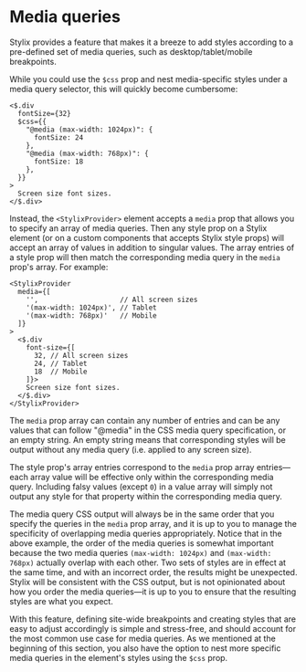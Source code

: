 # Media queries

Stylix provides a feature that makes it a breeze to add styles according to a pre-defined set of media queries, such as desktop/tablet/mobile breakpoints.

While you could use the `$css` prop and nest media-specific styles under a media query selector, this will quickly become cumbersome:

```tsx-render
<$.div
  fontSize={32}
  $css={{
    "@media (max-width: 1024px)": {
      fontSize: 24
    },
    "@media (max-width: 768px)": {
      fontSize: 18
    },
  }}
>
  Screen size font sizes.
</$.div>
```

Instead, the `<StylixProvider>` element accepts a `media` prop that allows you to specify an array of media queries. Then any style prop on a Stylix element (or on a custom components that accepts Stylix style props) will accept an array of values in addition to singular values. The array entries of a style prop will then match the corresponding media query in the `media` prop's array. For example:

```tsx-render
<StylixProvider 
  media={[
    '',                    // All screen sizes
    '(max-width: 1024px)', // Tablet
    '(max-width: 768px)'   // Mobile
  ]}
>
  <$.div 
    font-size={[
      32, // All screen sizes
      24, // Tablet
      18  // Mobile
    ]}>
    Screen size font sizes.
  </$.div>
</StylixProvider>
```
The `media` prop array can contain any number of entries and can be any values that can follow "@media" in the CSS media query specification, or an empty string. An empty string means that corresponding styles will be output without any media query (i.e. applied to any screen size). 

The style prop's array entries correspond to the `media` prop array entries—each array value will be effective only within the corresponding media query. Including falsy values (except `0`) in a value array will simply not output any style for that property within the corresponding media query. 

The media query CSS output will always be in the same order that you specify the queries in the `media` prop array, and it is up to you to manage the specificity of overlapping media queries appropriately. Notice that in the above example, the order of the media queries is somewhat important because the two media queries `(max-width: 1024px)` and `(max-width: 768px)` actually overlap with each other. Two sets of styles are in effect at the same time, and with an incorrect order, the results might be unexpected. Stylix will be consistent with the CSS output, but is not opinionated about how you order the media queries—it is up to you to ensure that the resulting styles are what you expect.

With this feature, defining site-wide breakpoints and creating styles that are easy to adjust accordingly is simple and stress-free, and should account for the most common use case for media queries. As we mentioned at the beginning of this section, you also have the option to nest more specific media queries in the element's styles using the `$css` prop.
